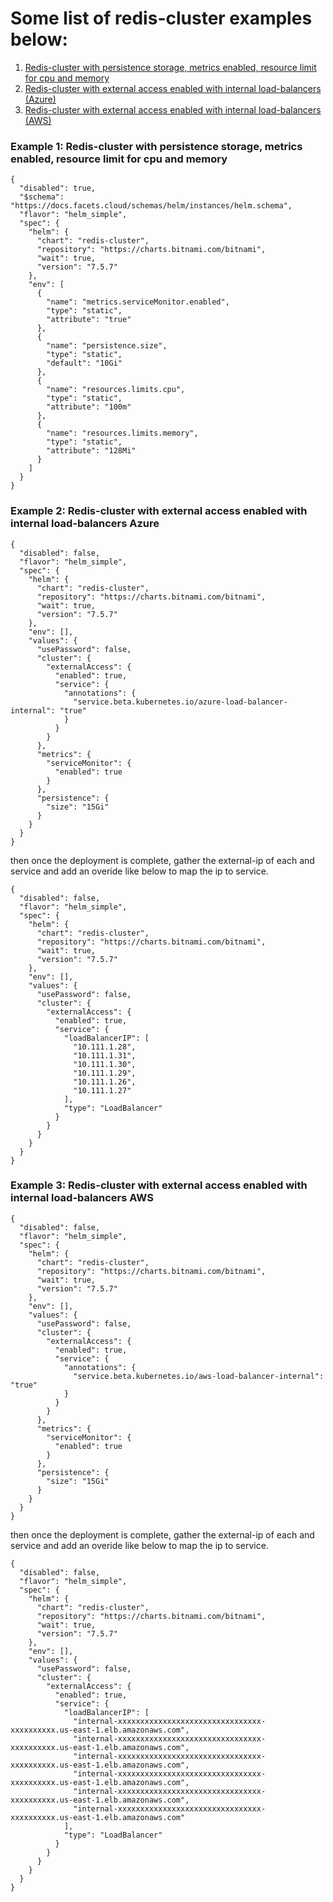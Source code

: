 # Some list of redis-cluster examples below:
1. [Redis-cluster with persistence storage, metrics enabled, resource limit for cpu and memory](https://github.com/Facets-cloud/sample-redis-blueprint/edit/master/README.md#example-1-redis-cluster-with-persistence-storage-metrics-enabled-resource-limit-for-cpu-and-memory)
2. [Redis-cluster with external access enabled with internal load-balancers (Azure)](https://github.com/Facets-cloud/sample-redis-blueprint#example-2-redis-cluster-with-external-access-enabled-with-internal-load-balancers-azure)
3. [Redis-cluster with external access enabled with internal load-balancers (AWS)](https://github.com/Facets-cloud/sample-redis-blueprint/edit/master/README.md#example-3-redis-cluster-with-external-access-enabled-with-internal-load-balancers-aws)


### Example 1: Redis-cluster with persistence storage, metrics enabled, resource limit for cpu and memory


```
{
  "disabled": true,
  "$schema": "https://docs.facets.cloud/schemas/helm/instances/helm.schema",
  "flavor": "helm_simple",
  "spec": {
    "helm": {
      "chart": "redis-cluster",
      "repository": "https://charts.bitnami.com/bitnami",
      "wait": true,
      "version": "7.5.7"
    },
    "env": [
      {
        "name": "metrics.serviceMonitor.enabled",
        "type": "static",
        "attribute": "true"
      },
      {
        "name": "persistence.size",
        "type": "static",
        "default": "10Gi"
      },
      {
        "name": "resources.limits.cpu",
        "type": "static",
        "attribute": "100m"
      },
      {
        "name": "resources.limits.memory",
        "type": "static",
        "attribute": "128Mi"
      }
    ]
  }
}
```


### Example 2: Redis-cluster with external access enabled with internal load-balancers Azure

```
{
  "disabled": false,
  "flavor": "helm_simple",
  "spec": {
    "helm": {
      "chart": "redis-cluster",
      "repository": "https://charts.bitnami.com/bitnami",
      "wait": true,
      "version": "7.5.7"
    },
    "env": [],
    "values": {
      "usePassword": false,
      "cluster": {
        "externalAccess": {
          "enabled": true,
          "service": {
            "annotations": {
              "service.beta.kubernetes.io/azure-load-balancer-internal": "true"
            }
          }
        }
      },
      "metrics": {
        "serviceMonitor": {
          "enabled": true
        }
      },
      "persistence": {
        "size": "15Gi"
      }
    }
  }
}
```

then once the deployment is complete, gather the external-ip of each and service and add an overide like below to map the ip to service.

```
{
  "disabled": false,
  "flavor": "helm_simple",
  "spec": {
    "helm": {
      "chart": "redis-cluster",
      "repository": "https://charts.bitnami.com/bitnami",
      "wait": true,
      "version": "7.5.7"
    },
    "env": [],
    "values": {
      "usePassword": false,
      "cluster": {
        "externalAccess": {
          "enabled": true,
          "service": {
            "loadBalancerIP": [
              "10.111.1.28",
              "10.111.1.31",
              "10.111.1.30",
              "10.111.1.29",
              "10.111.1.26",
              "10.111.1.27"
            ],
            "type": "LoadBalancer"
          }
        }
      }
    }
  }
}
```

### Example 3: Redis-cluster with external access enabled with internal load-balancers AWS

```
{
  "disabled": false,
  "flavor": "helm_simple",
  "spec": {
    "helm": {
      "chart": "redis-cluster",
      "repository": "https://charts.bitnami.com/bitnami",
      "wait": true,
      "version": "7.5.7"
    },
    "env": [],
    "values": {
      "usePassword": false,
      "cluster": {
        "externalAccess": {
          "enabled": true,
          "service": {
            "annotations": {
              "service.beta.kubernetes.io/aws-load-balancer-internal": "true"
            }
          }
        }
      },
      "metrics": {
        "serviceMonitor": {
          "enabled": true
        }
      },
      "persistence": {
        "size": "15Gi"
      }
    }
  }
}
```

then once the deployment is complete, gather the external-ip of each and service and add an overide like below to map the ip to service.

```
{
  "disabled": false,
  "flavor": "helm_simple",
  "spec": {
    "helm": {
      "chart": "redis-cluster",
      "repository": "https://charts.bitnami.com/bitnami",
      "wait": true,
      "version": "7.5.7"
    },
    "env": [],
    "values": {
      "usePassword": false,
      "cluster": {
        "externalAccess": {
          "enabled": true,
          "service": {
            "loadBalancerIP": [
              "internal-xxxxxxxxxxxxxxxxxxxxxxxxxxxxxxxx-xxxxxxxxxx.us-east-1.elb.amazonaws.com",
              "internal-xxxxxxxxxxxxxxxxxxxxxxxxxxxxxxxx-xxxxxxxxxx.us-east-1.elb.amazonaws.com",
              "internal-xxxxxxxxxxxxxxxxxxxxxxxxxxxxxxxx-xxxxxxxxxx.us-east-1.elb.amazonaws.com",
              "internal-xxxxxxxxxxxxxxxxxxxxxxxxxxxxxxxx-xxxxxxxxxx.us-east-1.elb.amazonaws.com",
              "internal-xxxxxxxxxxxxxxxxxxxxxxxxxxxxxxxx-xxxxxxxxxx.us-east-1.elb.amazonaws.com",
              "internal-xxxxxxxxxxxxxxxxxxxxxxxxxxxxxxxx-xxxxxxxxxx.us-east-1.elb.amazonaws.com"
            ],
            "type": "LoadBalancer"
          }
        }
      }
    }
  }
}
```
